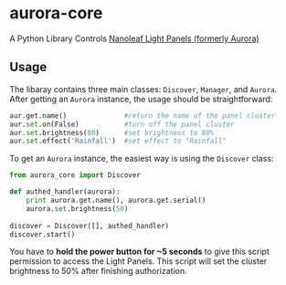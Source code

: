# aurora-core
A Python Library Controls  [Nanoleaf Light Panels (formerly Aurora)](https://nanoleaf.me/en/consumer-led-lighting/products/smarter-series/nanoleaf-light-panels-smarter-kit/)

## Usage
The libaray contains three main classes: `Discover`, `Manager`, and `Aurora`. After getting an `Aurora` instance, the usage should be straightforward:

```Python
aur.get.name()				#return the name of the panel cluster
aur.set.on(False)			#turn off the panel cluster
aur.set.brightness(80)		#set brightness to 80%
aur.set.effect('Rainfall')	#set effect to "Rainfall"
```

To get an `Aurora` instance, the easiest way is using the `Discover` class:

```Python
from aurora_core import Discover

def authed_handler(aurora):
	print aurora.get.name(), aurora.get.serial()
	aurora.set.brightness(50)
	
discover = Discover([], authed_handler)
discover.start()
```

You have to **hold the power button for ~5 seconds** to give this script permission to access the Light Panels. This script will set the cluster brightness to 50% after finishing authorization.